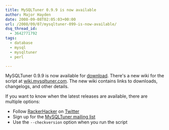 ```yaml
---
title: MySQLTuner 0.9.9 is now available
author: Major Hayden
date: 2008-09-08T02:05:03+00:00
url: /2008/09/07/mysqltuner-099-is-now-available/
dsq_thread_id:
  - 3642771792
tags:
  - database
  - mysql
  - mysqltuner
  - perl

---
```

MySQLTuner 0.9.9 is now available for [download][1]. There's a new wiki for the script at [wiki.mysqltuner.com][2]. The new wiki contains links to downloads, changelogs, and other details.

If you want to know when the latest releases are available, there are multiple options:

  * Follow [RackerHacker][3] on [Twitter][4]
  * Sign up for the [MySQLTuner mailing list][5]
  * Use the `--checkversion` option when you run the script

 [1]: http://mysqltuner.pl/
 [2]: http://wiki.mysqltuner.com
 [3]: http://twitter.com/RackerHacker/
 [4]: http://twitter.com/
 [5]: http://wiki.mysqltuner.com/MySQLTuner#Mailing_List
